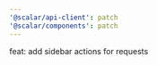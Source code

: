```yaml
---
'@scalar/api-client': patch
'@scalar/components': patch
---
```


feat: add sidebar actions for requests
